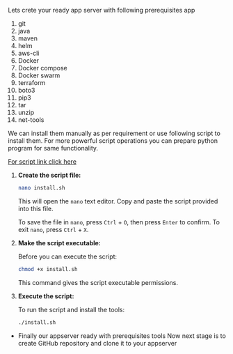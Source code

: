 Lets crete your ready app server with following prerequisites app
1. git
2. java
3. maven
4. helm
5. aws-cli
6. Docker
7. Docker compose
8. Docker swarm
9. terraform
10. boto3
11. pip3
12. tar
13. unzip
14. net-tools

We can install them manually as per requirement or use following script to install them. For more powerful script operations you can prepare python program for same functionality.

[For script link click here](install.sh)


1. **Create the script file:**
   

   ```bash
   nano install.sh
   ```

   This will open the `nano` text editor. Copy and paste the script provided into this file.

   To save the file in `nano`, press `Ctrl` + `O`, then press `Enter` to confirm. To exit `nano`, press `Ctrl` + `X`.

2. **Make the script executable:**

   Before you can execute the script:

   ```bash
   chmod +x install.sh
   ```

   This command gives the script executable permissions.

3. **Execute the script:**

   To run the script and install the tools:

   ```bash
   ./install.sh
   ```
- Finally our appserver ready with prerequisites tools
Now next stage is to  create GitHub repository and clone it to your appserver